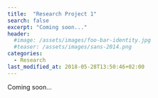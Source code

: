 ```yaml
---
title:  "Research Project 1"
search: false
excerpt: "Coming soon..."
header:
  #image: /assets/images/foo-bar-identity.jpg
  #teaser: /assets/images/sans-2014.png
categories:
  - Research
last_modified_at: 2018-05-28T13:50:46+02:00
---
```


Coming soon...
